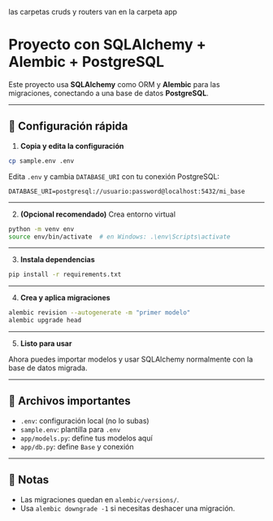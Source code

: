 las carpetas cruds y routers van en la carpeta app


# Proyecto con SQLAlchemy + Alembic + PostgreSQL

Este proyecto usa **SQLAlchemy** como ORM y **Alembic** para las migraciones, conectando a una base de datos **PostgreSQL**.

---

## 🔧 Configuración rápida

1. **Copia y edita la configuración**

```bash
cp sample.env .env
````

Edita `.env` y cambia `DATABASE_URI` con tu conexión PostgreSQL:

```
DATABASE_URI=postgresql://usuario:password@localhost:5432/mi_base
```

---

2. **(Opcional recomendado)** Crea entorno virtual

```bash
python -m venv env
source env/bin/activate  # en Windows: .\env\Scripts\activate
```

---

3. **Instala dependencias**

```bash
pip install -r requirements.txt
```

---

4. **Crea y aplica migraciones**

```bash
alembic revision --autogenerate -m "primer modelo"
alembic upgrade head
```

---

5. **Listo para usar**

Ahora puedes importar modelos y usar SQLAlchemy normalmente con la base de datos migrada.

---

## 📁 Archivos importantes

* `.env`: configuración local (no lo subas)
* `sample.env`: plantilla para `.env`
* `app/models.py`: define tus modelos aquí
* `app/db.py`: define `Base` y conexión

---

## 📝 Notas

* Las migraciones quedan en `alembic/versions/`.
* Usa `alembic downgrade -1` si necesitas deshacer una migración.
